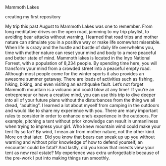 Mammoth Lakes

creating my first repository

My trip this past August to Mammoth Lakes was one to remember. From long meditative drives on the open road, jamming to my trip playlist, to avoiding bear attacks without warning, I learned that road trips and mother nature can stimulate you in a positive way or make life somewhat miserable. When life is crazy and the hustle and bustle of daily life overwhelms you, time with mother nature can reset your mind and body to a more peaceful and better state of mind. Mammoth lakes is located in the Inyo National Forrest, with a population of 8,234 people. By spending time here, you will transform your mind from a crowded street into a peaceful empty road. Although most people come for the winter sports it also provides an awesome summer getaway. There are loads of activities such as fishing, hiking, biking, and even visiting an earthquake fault. Let’s not forget Mammoth mountain is a volcano and could blow at any time!  If you’re an entrepreneur or have a creative mind, you can use this trip to dive deeper into all of your future plans without the disturbances from the thing we all dread, “adulting”. I learned a lot about myself from camping in the outdoors and would like to share my experience with you. There are many important rules to consider in order to enhance one’s experience in the outdoors. For example, pitching a tent without prior knowledge can result in unmanliness when trying to impress your girl. Who knew mountain wind could make your tent fly so far? By wind, I mean air from mother nature, not the other kind. More on that later.  Did you know that bears can sneak up up you without warning and without prior knowledge of how to defend yourself, an encounter could be fatal? And lastly, did you know that insects view your tent as new real estate? My experience was extra unforgettable because of the pre-work I put into making things run smoothly.

